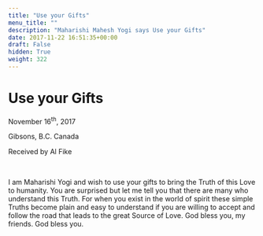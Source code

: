 ```yaml
---
title: "Use your Gifts"
menu_title: ""
description: "Maharishi Mahesh Yogi says Use your Gifts"
date: 2017-11-22 16:51:35+00:00
draft: False
hidden: True
weight: 322
---
```

# Use your Gifts

November 16<sup>th</sup>, 2017

Gibsons, B.C. Canada

Received by Al Fike

 

I am Maharishi Yogi and wish to use your gifts to bring the Truth of this Love to humanity. You are surprised but let me tell you that there are many who understand this Truth. For when you exist in the world of spirit these simple Truths become plain and easy to understand if you are willing to accept and follow the road that leads to the great Source of Love. God bless you, my friends. God bless you. 